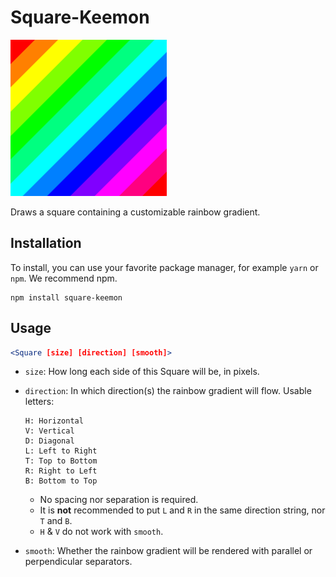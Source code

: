 # Square-Keemon

![Banner Image](./images/banner.png)

Draws a square containing a customizable rainbow gradient.

## Installation

To install, you can use your favorite package manager, for example `yarn` or `npm`. We recommend npm.

```
npm install square-keemon
```

## Usage

```jsx
<Square [size] [direction] [smooth]>
```

- `size`: How long each side of this Square will be, in pixels.
- `direction`: In which direction(s) the rainbow gradient will flow. Usable letters:

  ```
  H: Horizontal
  V: Vertical
  D: Diagonal
  L: Left to Right
  T: Top to Bottom
  R: Right to Left
  B: Bottom to Top
  ```

  - No spacing nor separation is required.
  - It is **not** recommended to put `L` and `R` in the same direction string, nor `T` and `B`.
  - `H` & `V` do not work with `smooth`.

- `smooth`: Whether the rainbow gradient will be rendered with parallel or perpendicular separators.
